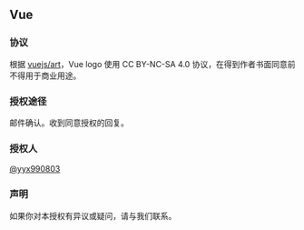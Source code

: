 ## Vue

### 协议
根据 [vuejs/art](https://github.com/vuejs/art)，Vue logo 使用 CC BY-NC-SA 4.0 协议，在得到作者书面同意前不得用于商业用途。

### 授权途径
邮件确认。收到同意授权的回复。

### 授权人
[@yyx990803](https://github.com/yyx990803)

### 声明
如果你对本授权有异议或疑问，请与我们联系。
